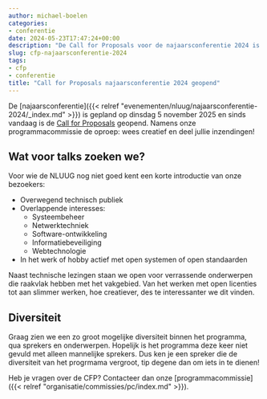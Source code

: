 ```yaml
---
author: michael-boelen
categories:
- conferentie
date: 2024-05-23T17:47:24+00:00
description: "De Call for Proposals voor de najaarsconferentie 2024 is geopend! Wacht niet te lang en dien een voorstel in."
slug: cfp-najaarsconferentie-2024
tags:
- cfp
- conferentie
title: "Call for Proposals najaarsconferentie 2024 geopend"
---
```


De [najaarsconferentie]({{< relref "evenementen/nluug/najaarsconferentie-2024/_index.md" >}}) is gepland op dinsdag 5 november 2025 en sinds vandaag is de [Call for Proposals](https://cfp.nluug.nl/nluug-najaarsconferentie-2024/) geopend. Namens onze programmacommissie de oproep: wees creatief en deel jullie inzendingen!

## Wat voor talks zoeken we?

Voor wie de NLUUG nog niet goed kent een korte introductie van onze bezoekers:

* Overwegend technisch publiek
* Overlappende interesses:
  * Systeembeheer
  * Netwerktechniek
  * Software-ontwikkeling
  * Informatiebeveiliging
  * Webtechnologie
* In het werk of hobby actief met open systemen of open standaarden

Naast technische lezingen staan we open voor verrassende onderwerpen die raakvlak hebben met het vakgebied. Van het werken met open licenties tot aan slimmer werken, hoe creatiever, des te interessanter we dit vinden.

## Diversiteit

Graag zien we een zo groot mogelijke diversiteit binnen het programma, qua sprekers en onderwerpen. Hopelijk is het programma deze keer niet gevuld met alleen mannelijke sprekers. Dus ken je een spreker die de diversiteit van het progrmama vergroot, tip degene dan om iets in te dienen!

Heb je vragen over de CFP? Contacteer dan onze [programmacommissie]({{< relref "organisatie/commissies/pc/index.md" >}}).

